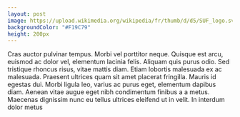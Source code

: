 ```yaml
---
layout: post
image: https://upload.wikimedia.org/wikipedia/fr/thumb/d/d5/SUF_logo.svg/768px-SUF_logo.svg.png
backgroundColor: "#F19C79"
height: 200px
---
```


Cras auctor pulvinar tempus. Morbi vel porttitor neque. Quisque est arcu, euismod ac dolor vel, elementum lacinia felis. Aliquam quis purus odio. Sed tristique rhoncus risus, vitae mattis diam. Etiam lobortis malesuada ex ac malesuada. Praesent ultrices quam sit amet placerat fringilla. Mauris id egestas dui. Morbi ligula leo, varius ac purus eget, elementum dapibus diam. Aenean vitae augue eget nibh condimentum finibus a a metus. Maecenas dignissim nunc eu tellus ultrices eleifend ut in velit. In interdum dolor metus